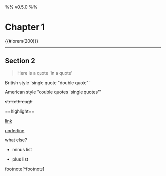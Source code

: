 %% v0.5.0 %%
# Chapter 1

{{#lorem(200)}}

---

## Section 2

> Here is a quote 'in a quote'

British style 'single quote "double quote"'

American style "double quotes 'single quotes'"

~~strikethrough~~

==highlight==

[link](http://link)

<u>underline</u>

what else?

- minus list
+ plus list

footnote[^footnote]
